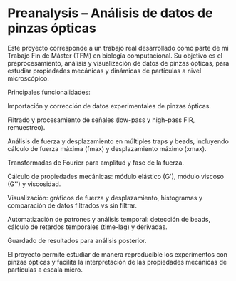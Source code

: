 # Preanalysis – Análisis de datos de pinzas ópticas

Este proyecto corresponde a un trabajo real desarrollado como parte de mi Trabajo Fin de Máster (TFM) en biología computacional. Su objetivo es el preprocesamiento, análisis y visualización de datos de pinzas ópticas, para estudiar propiedades mecánicas y dinámicas de partículas a nivel microscópico.

Principales funcionalidades:

Importación y corrección de datos experimentales de pinzas ópticas.

Filtrado y procesamiento de señales (low-pass y high-pass FIR, remuestreo).

Análisis de fuerza y desplazamiento en múltiples traps y beads, incluyendo cálculo de fuerza máxima (fmax) y desplazamiento máximo (xmax).

Transformadas de Fourier para amplitud y fase de la fuerza.

Cálculo de propiedades mecánicas: módulo elástico (G'), módulo viscoso (G'') y viscosidad.

Visualización: gráficos de fuerza y desplazamiento, histogramas y comparación de datos filtrados vs sin filtrar.

Automatización de patrones y análisis temporal: detección de beads, cálculo de retardos temporales (time-lag) y derivadas.

Guardado de resultados para análisis posterior.

El proyecto permite estudiar de manera reproducible los experimentos con pinzas ópticas y facilita la interpretación de las propiedades mecánicas de partículas a escala micro.

